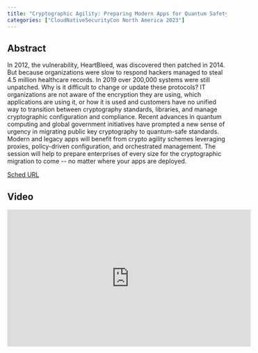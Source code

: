 ```yaml
---
title: "Cryptographic Agility: Preparing Modern Apps for Quantum Safety and Beyond - Natalie Fisher, VMware"
categories: ["CloudNativeSecurityCon North America 2023"]
---
```


## Abstract

In 2012, the vulnerability, HeartBleed, was discovered then patched in 2014. But because organizations were slow to respond hackers managed to steal 4.5 million healthcare records. In 2019 over 200,000 systems were still unpatched. Why is it difficult to change or update these protocols? IT organizations are not aware of the encryption they are using, which applications are using it, or how it is used and customers have no unified way to transition between cryptography standards, libraries, and manage cryptographic configuration and compliance. Recent advances in quantum computing and global government initiatives have prompted a new sense of urgency in migrating public key cryptography to quantum-safe standards. Modern and legacy apps will benefit from crypto agility schemes leveraging proxies, policy-driven configuration, and orchestrated management. The session will help to prepare enterprises of every size for the cryptographic migration to come -- no matter where your apps are deployed.

[Sched URL](https://cloudnativesecurityconna23.sched.com/event/17f92858e6fae01ba06f5224a3cbdf6d)

## Video

<iframe width='560' height='315' src='https://www.youtube.com/embed/o1NQ_JsswNs' frameborder='0' allow='accelerometer; autoplay; encrypted-media; gyroscope; picture-in-picture' allowfullscreen></iframe>
